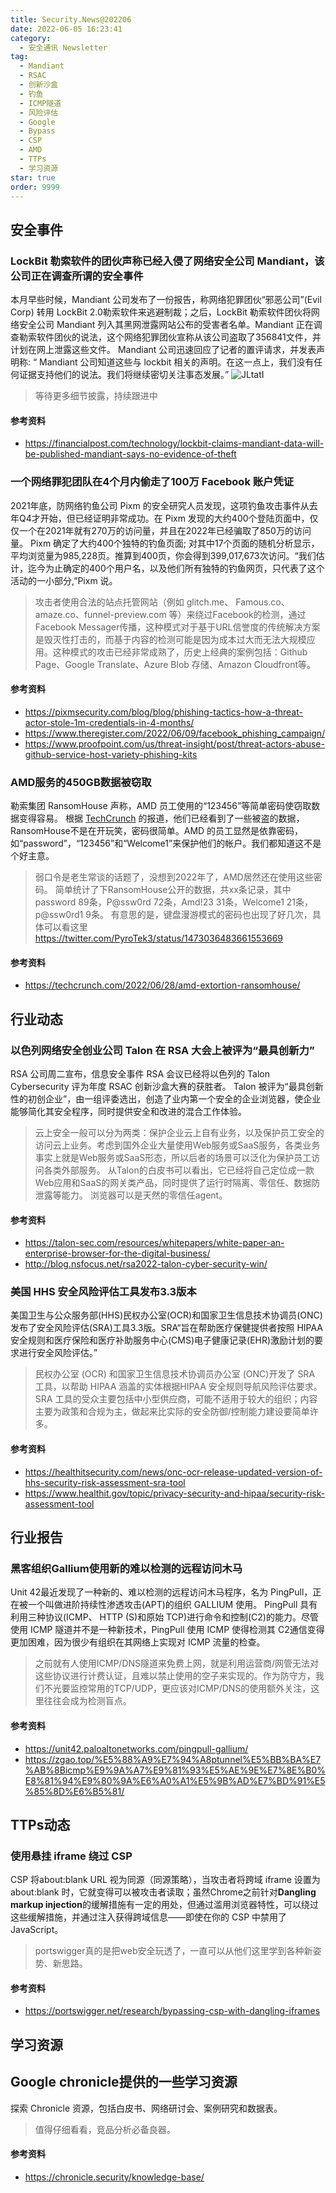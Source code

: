 ```yaml
---
title: Security.News@202206
date: 2022-06-05 16:23:41
category:
  - 安全通讯 Newsletter
tag:
  - Mandiant
  - RSAC
  - 创新沙盒
  - 钓鱼
  - ICMP隧道
  - 风险评估
  - Google
  - Bypass
  - CSP
  - AMD
  - TTPs
  - 学习资源
star: true
order: 9999
---
```


## 安全事件
### LockBit 勒索软件的团伙声称已经入侵了网络安全公司 Mandiant，该公司正在调查所谓的安全事件

本月早些时候，Mandiant 公司发布了一份报告，称网络犯罪团伙“邪恶公司”(Evil Corp) 转用 LockBit 2.0勒索软件来逃避制裁；之后，LockBit 勒索软件团伙将网络安全公司 Mandiant 列入其黑网泄露网站公布的受害者名单。Mandiant 正在调查勒索软件团伙的说法，这个网络犯罪团伙宣称从该公司盗取了356841文件，并计划在网上泄露这些文件。
Mandiant 公司迅速回应了记者的置评请求，并发表声明称: “ Mandiant 公司知道这些与 lockbit 相关的声明。在这一点上，我们没有任何证据支持他们的说法。我们将继续密切关注事态发展。”
![JLtatI](https://cdn.jsdelivr.net/gh/MarsAuthority/sec_pic@master/uPic/2023-02/JLtatI.jpg)

> 等待更多细节披露，持续跟进中
#### 参考资料
- https://financialpost.com/technology/lockbit-claims-mandiant-data-will-be-published-mandiant-says-no-evidence-of-theft

### 一个网络罪犯团队在4个月内偷走了100万 Facebook 账户凭证

2021年底，防网络钓鱼公司 Pixm 的安全研究人员发现，这项钓鱼攻击事件从去年Q4才开始，但已经证明非常成功。在 Pixm 发现的大约400个登陆页面中，仅仅一个在2021年就有270万的访问量，并且在2022年已经骗取了850万的访问量。
Pixm 确定了大约400个独特的钓鱼页面; 对其中17个页面的随机分析显示，平均浏览量为985,228页。推算到400页，你会得到399,017,673次访问。“我们估计，迄今为止确定的400个用户名，以及他们所有独特的钓鱼网页，只代表了这个活动的一小部分,”Pixm 说。
> 攻击者使用合法的站点托管网站（例如 glitch.me、 Famous.co、amaze.co、funnel-preview.com 等）来绕过Facebook的检测，通过Facebook Messager传播，这种模式对于基于URL信誉度的传统解决方案是毁灭性打击的，而基于内容的检测可能是因为成本过大而无法大规模应用。这种模式的攻击已经非常成熟了，历史上经典的案例包括：Github Page、Google Translate、Azure Blob 存储、Amazon Cloudfront等。
#### 参考资料
- https://pixmsecurity.com/blog/blog/phishing-tactics-how-a-threat-actor-stole-1m-credentials-in-4-months/
- https://www.theregister.com/2022/06/09/facebook_phishing_campaign/
- https://www.proofpoint.com/us/threat-insight/post/threat-actors-abuse-github-service-host-variety-phishing-kits

### AMD服务的450GB数据被窃取

勒索集团 RansomHouse 声称，AMD 员工使用的“123456”等简单密码使窃取数据变得容易。
根据 [TechCrunch](https://techcrunch.com/2022/06/28/amd-extortion-ransomhouse/) 的报道，他们已经看到了一些被盗的数据，RansomHouse不是在开玩笑，密码很简单。AMD 的员工显然是依靠密码，如“password”，“123456”和“Welcome1”来保护他们的帐户。我们都知道这不是个好主意。

> 弱口令是老生常谈的话题了，没想到2022年了，AMD居然还在使用这些密码。
> 简单统计了下RansomHouse公开的数据，共xx条记录，其中password 89条，P@ssw0rd 72条，Amd!23 31条，Welcome1 21条，p@ssw0rd1 9条。
> 有意思的是，键盘漫游模式的密码也出现了好几次，具体可以看这里 https://twitter.com/PyroTek3/status/1473036483661553669

#### 参考资料
- https://techcrunch.com/2022/06/28/amd-extortion-ransomhouse/

## 行业动态
### 以色列网络安全创业公司 Talon 在 RSA 大会上被评为“最具创新力”

RSA 公司周二宣布，信息安全事件 RSA 会议已经将以色列的 Talon Cybersecurity 评为年度 RSAC 创新沙盒大赛的获胜者。
Talon 被评为“最具创新性的初创企业”，由一组评委选出，创造了业内第一个安全的企业浏览器，使企业能够简化其安全程序，同时提供安全和改进的混合工作体验。

> 云上安全一般可以分为两类：保护企业云上自有业务，以及保护员工安全的访问云上业务。考虑到国外企业大量使用Web服务或SaaS服务，各类业务事实上就是Web服务或SaaS形态，所以后者的场景可以泛化为保护员工访问各类外部服务。
> 从Talon的白皮书可以看出，它已经将自己定位成一款Web应用和SaaS的网关类产品，同时提供了运行时隔离、零信任、数据防泄露等能力。
> 浏览器可以是天然的零信任agent。

#### 参考资料
- https://talon-sec.com/resources/whitepapers/white-paper-an-enterprise-browser-for-the-digital-business/
- http://blog.nsfocus.net/rsa2022-talon-cyber-security-win/

### 美国 HHS 安全风险评估工具发布3.3版本

美国卫生与公众服务部(HHS)民权办公室(OCR)和国家卫生信息技术协调员(ONC)发布了安全风险评估(SRA)工具3.3版。SRA“旨在帮助医疗保健提供者按照 HIPAA 安全规则和医疗保险和医疗补助服务中心(CMS)电子健康记录(EHR)激励计划的要求进行安全风险评估。”

> 民权办公室 (OCR) 和国家卫生信息技术协调员办公室 (ONC)开发了 SRA 工具，以帮助 HIPAA 涵盖的实体根据HIPAA 安全规则导航风险评估要求。
> SRA 工具的受众主要包括中小型供应商，可能不适用于较大的组织；内容主要为政策和合规为主，做起来比实际的安全防御/控制能力建设要简单许多。

#### 参考资料
- https://healthitsecurity.com/news/onc-ocr-release-updated-version-of-hhs-security-risk-assessment-sra-tool
- https://www.healthit.gov/topic/privacy-security-and-hipaa/security-risk-assessment-tool

## 行业报告
### 黑客组织Gallium使用新的难以检测的远程访问木马

Unit 42最近发现了一种新的、难以检测的远程访问木马程序，名为 PingPull，正在被一个叫做进阶持续性渗透攻击(APT)的组织 GALLIUM 使用。
PingPull 具有利用三种协议(ICMP、 HTTP (S)和原始 TCP)进行命令和控制(C2)的能力。尽管使用 ICMP 隧道并不是一种新技术，PingPull 使用 ICMP 使得检测其 C2通信变得更加困难，因为很少有组织在其网络上实现对 ICMP 流量的检查。

> 之前就有人使用ICMP/DNS隧道来免费上网，就是利用运营商/网管无法对这些协议进行计费认证，且难以禁止使用的空子来实现的。作为防守方，我们不光要监控常用的TCP/UDP，更应该对ICMP/DNS的使用额外关注，这里往往会成为检测盲点。

#### 参考资料
- https://unit42.paloaltonetworks.com/pingpull-gallium/
- https://zgao.top/%E5%88%A9%E7%94%A8ptunnel%E5%BB%BA%E7%AB%8Bicmp%E9%9A%A7%E9%81%93%E5%AE%9E%E7%8E%B0%E8%81%94%E9%80%9A%E6%A0%A1%E5%9B%AD%E7%BD%91%E5%85%8D%E6%B5%81/

## TTPs动态
### 使用悬挂 iframe 绕过 CSP

CSP 将about:blank URL 视为同源（同源策略），当攻击者将跨域 iframe 设置为 about:blank 时，它就变得可以被攻击者读取；虽然Chrome之前针对****Dangling markup injection****的缓解措施有一定的用处，但通过滥用浏览器特性，可以绕过这些缓解措施，并通过注入获得跨域信息——即使在你的 CSP 中禁用了 JavaScript。

> portswigger真的是把web安全玩透了，一直可以从他们这里学到各种新姿势、新思路。

#### 参考资料
- https://portswigger.net/research/bypassing-csp-with-dangling-iframes

## 学习资源
## Google chronicle提供的一些学习资源

探索 Chronicle 资源，包括白皮书、网络研讨会、案例研究和数据表。

> 值得仔细看看，竞品分析必备良器。

#### 参考资料
- https://chronicle.security/knowledge-base/
